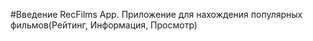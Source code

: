 #Введение
RecFilms App. Приложение для нахождения популярных фильмов(Рейтинг, Информация, Просмотр)
